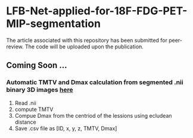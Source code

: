 # LFB-Net-applied-for-18F-FDG-PET-MIP-segmentation
The article associated with this repository has been submitted for peer-review. The code will be uploaded upon the publication. 


##  Coming Soon ...


### Automatic TMTV and Dmax calculation from segmented .nii binary 3D images [here](ReadNiiComputeTMTVandDmaxSaveAsCsvFile.py)
1. Read .nii
2. compute TMTV
3. Compue Dmax from the centriod of the lessions using ecludean distance 
4. Save .csv file as [ID, x, y, z, TMTV, Dmax]
